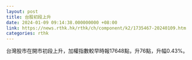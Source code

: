 ```yaml
---
layout: post
title: 台股初段上升
date: 2024-01-09 09:14:38.000000000 +08:00
link: https://news.rthk.hk/rthk/ch/component/k2/1735467-20240109.htm
categories: rthk
---
```


台灣股市在開市初段上升，加權指數較早時報17648點，升76點，升幅0.43%。
